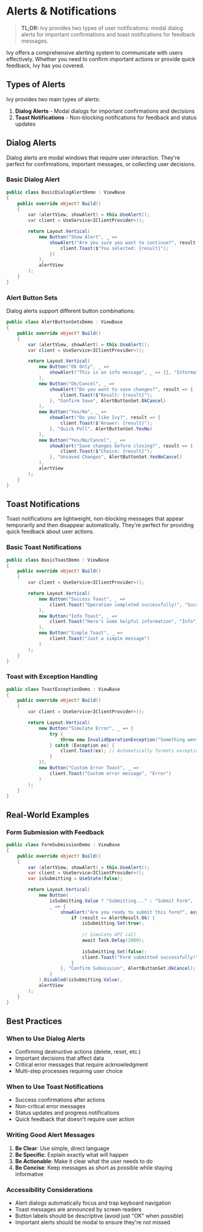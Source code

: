 # Alerts & Notifications

> **TL;DR:** Ivy provides two types of user notifications: modal dialog alerts for important confirmations and toast notifications for feedback messages.

Ivy offers a comprehensive alerting system to communicate with users effectively. Whether you need to confirm important actions or provide quick feedback, Ivy has you covered.

## Types of Alerts

Ivy provides two main types of alerts:

1. **Dialog Alerts** - Modal dialogs for important confirmations and decisions
2. **Toast Notifications** - Non-blocking notifications for feedback and status updates

## Dialog Alerts

Dialog alerts are modal windows that require user interaction. They're perfect for confirmations, important messages, or collecting user decisions.

### Basic Dialog Alert

```csharp demo-below ivy-bg
public class BasicDialogAlertDemo : ViewBase
{
    public override object? Build()
    {
        var (alertView, showAlert) = this.UseAlert();
        var client = UseService<IClientProvider>();

        return Layout.Vertical(
            new Button("Show Alert", _ => 
                showAlert("Are you sure you want to continue?", result => {
                    client.Toast($"You selected: {result}");
                })
            ),
            alertView
        );
    }
}
```

### Alert Button Sets

Dialog alerts support different button combinations:

```csharp demo-below ivy-bg
public class AlertButtonSetsDemo : ViewBase
{
    public override object? Build()
    {
        var (alertView, showAlert) = this.UseAlert();
        var client = UseService<IClientProvider>();

        return Layout.Vertical(
            new Button("Ok Only", _ => 
                showAlert("This is an info message", _ => {}, "Information", AlertButtonSet.Ok)
            ),
            new Button("Ok/Cancel", _ => 
                showAlert("Do you want to save changes?", result => {
                    client.Toast($"Result: {result}");
                }, "Confirm Save", AlertButtonSet.OkCancel)
            ),
            new Button("Yes/No", _ => 
                showAlert("Do you like Ivy?", result => {
                    client.Toast($"Answer: {result}");
                }, "Quick Poll", AlertButtonSet.YesNo)
            ),
            new Button("Yes/No/Cancel", _ => 
                showAlert("Save changes before closing?", result => {
                    client.Toast($"Choice: {result}");
                }, "Unsaved Changes", AlertButtonSet.YesNoCancel)
            ),
            alertView
        );
    }
}
```

## Toast Notifications

Toast notifications are lightweight, non-blocking messages that appear temporarily and then disappear automatically. They're perfect for providing quick feedback about user actions.

### Basic Toast Notifications

```csharp demo-below ivy-bg
public class BasicToastDemo : ViewBase
{
    public override object? Build()
    {
        var client = UseService<IClientProvider>();

        return Layout.Vertical(
            new Button("Success Toast", _ => 
                client.Toast("Operation completed successfully!", "Success")
            ),
            new Button("Info Toast", _ => 
                client.Toast("Here's some helpful information", "Info")
            ),
            new Button("Simple Toast", _ => 
                client.Toast("Just a simple message")
            )
        );
    }
}
```

### Toast with Exception Handling

```csharp demo-below ivy-bg
public class ToastExceptionDemo : ViewBase
{
    public override object? Build()
    {
        var client = UseService<IClientProvider>();

        return Layout.Vertical(
            new Button("Simulate Error", _ => {
                try {
                    throw new InvalidOperationException("Something went wrong!");
                } catch (Exception ex) {
                    client.Toast(ex); // Automatically formats exception
                }
            }),
            new Button("Custom Error Toast", _ => 
                client.Toast("Custom error message", "Error")
            )
        );
    }
}
```

## Real-World Examples

### Form Submission with Feedback

```csharp demo-below ivy-bg
public class FormSubmissionDemo : ViewBase
{
    public override object? Build()
    {
        var (alertView, showAlert) = this.UseAlert();
        var client = UseService<IClientProvider>();
        var isSubmitting = UseState(false);

        return Layout.Vertical(
            new Button(
                isSubmitting.Value ? "Submitting..." : "Submit Form", 
                _ => {
                    showAlert("Are you ready to submit this form?", async result => {
                        if (result == AlertResult.Ok) {
                            isSubmitting.Set(true);
                            
                            // Simulate API call
                            await Task.Delay(2000);
                            
                            isSubmitting.Set(false);
                            client.Toast("Form submitted successfully!", "Success");
                        }
                    }, "Confirm Submission", AlertButtonSet.OkCancel);
                }
            ).Disabled(isSubmitting.Value),
            alertView
        );
    }
}
```

## Best Practices

### When to Use Dialog Alerts

- Confirming destructive actions (delete, reset, etc.)
- Important decisions that affect data
- Critical error messages that require acknowledgment
- Multi-step processes requiring user choice

### When to Use Toast Notifications

- Success confirmations after actions
- Non-critical error messages
- Status updates and progress notifications
- Quick feedback that doesn't require user action

### Writing Good Alert Messages

1. **Be Clear**: Use simple, direct language
2. **Be Specific**: Explain exactly what will happen
3. **Be Actionable**: Make it clear what the user needs to do
4. **Be Concise**: Keep messages as short as possible while staying informative

### Accessibility Considerations

- Alert dialogs automatically focus and trap keyboard navigation
- Toast messages are announced by screen readers
- Button labels should be descriptive (avoid just "OK" when possible)
- Important alerts should be modal to ensure they're not missed
